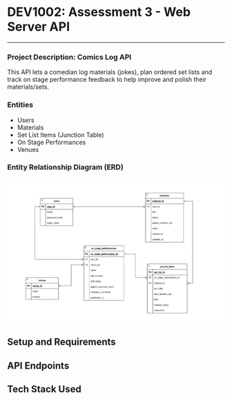 # DEV1002: Assessment 3 - Web Server API

---

### Project Description: Comics Log API

This API lets a comedian log materials (jokes), plan ordered set lists and track on stage performance feedback to help improve and polish their materials/sets.

### Entities

- Users
- Materials
- Set List Items (Junction Table)
- On Stage Performances
- Venues

### Entity Relationship Diagram (ERD)

![ERD for Comics Log](/docs/erd.png)

## Setup and Requirements



## API Endpoints


## Tech Stack Used
